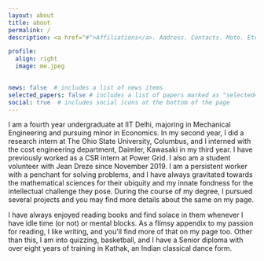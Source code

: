 ```yaml
---
layout: about
title: about
permalink: /
description: <a href="#">Affiliations</a>. Address. Contacts. Moto. Etc.

profile:
  align: right
  image: me.jpeg
  

news: false  # includes a list of news items
selected_papers: false # includes a list of papers marked as "selected={true}"
social: true  # includes social icons at the bottom of the page
---
```


I am a fourth year undergraduate at IIT Delhi, majoring in Mechanical Engineering and pursuing minor in Economics. In my second year, I did a research intern at The Ohio State University, Columbus, and I interned with the cost engineering department, Daimler, Kawasaki in my third year. I have previously worked as a CSR intern at Power Grid. I also am a student volunteer with Jean Dreze since November 2019.
I am a persistent worker with a penchant for solving problems, and I have always gravitated towards the mathematical sciences for their ubiquity and my innate fondness for the intellectual challenge they pose. During the course of my degree, I pursued several projects and you may find more details about the same on my page.

I have always enjoyed reading books and find solace in them whenever I have idle time (or not) or mental blocks. As a flimsy appendix to my passion for reading, I like writing, and you'll find more of that on my page too.
Other than this, I am into quizzing, basketball, and I have a Senior diploma with over eight years of training in Kathak, an Indian classical dance form.
